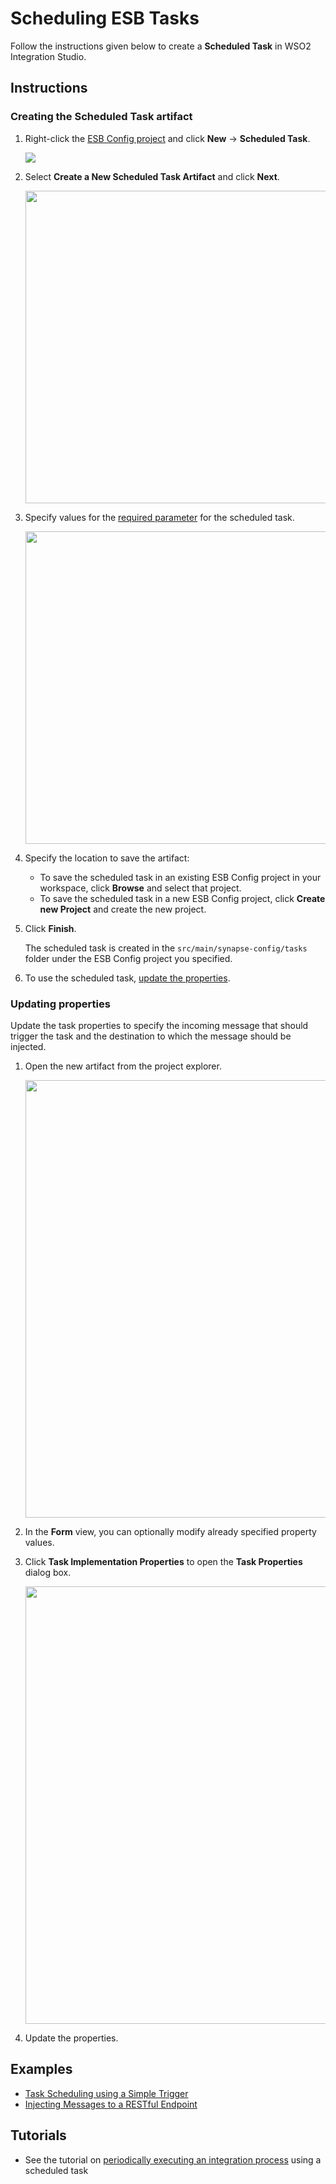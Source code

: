 # Scheduling ESB Tasks

Follow the instructions given below to create a **Scheduled Task** in WSO2 Integration Studio.

## Instructions

### Creating the Scheduled Task artifact

1.  Right-click the [ESB Config project]({{base_path}}/develop/create-integration-project/#esb-config-project) and click **New** → **Scheduled Task**.  

    <img src="{{base_path}}/assets/img/integrate/create_artifacts/scheduled_task/select-scheduled-task.png">

2.  Select **Create a New Scheduled Task Artifact** and click **Next**.

    <img src="{{base_path}}/assets/img/integrate/create_artifacts/scheduled_task/new-task-wizard-1.png" width="500">

3.  Specify values for the [required parameter]({{base_path}}/reference/synapse-properties/scheduled-task-properties) for the scheduled task.

    <img src="{{base_path}}/assets/img/integrate/create_artifacts/scheduled_task/new-task-wizard-2.png" width="500">

4.   Specify the location to save the artifact:

  	 -   To save the scheduled task in an existing ESB Config project in your workspace, click **Browse** and select that project.
  	 -   To save the scheduled task in a new ESB Config project, click **Create new Project** and create the new project.

5.  Click **Finish**. 

    The scheduled task is created in the `src/main/synapse-config/tasks` folder under the ESB Config project you specified.

6.  To use the scheduled task, [update the properties](#updating-properties).

### Updating properties

Update the task properties to specify the incoming message that should trigger the task and the destination to which the message should be injected.

1.  Open the new artifact from the project explorer.

    <img src="{{base_path}}/assets/img/integrate/create_artifacts/scheduled_task/scheduled-task-form-view.png" width="700">

2.  In the **Form** view, you can optionally modify already specified property values.
3.  Click **Task Implementation Properties** to open the **Task Properties** dialog box.

    <img src="{{base_path}}/assets/img/integrate/create_artifacts/scheduled_task/scheduled-task-properties.png" width="700">

4.  Update the properties.

## Examples

-   [Task Scheduling using a Simple Trigger]({{base_path}}/learn/examples/scheduled-tasks/task-scheduling-simple-trigger)
-   [Injecting Messages to a RESTful Endpoint]({{base_path}}/learn/examples/scheduled-tasks/injecting-messages-to-rest-endpoint)

## Tutorials

-   See the tutorial on [periodically executing an integration process]({{base_path}}/learn/integration-tutorials/using-scheduled-tasks) using a scheduled task
